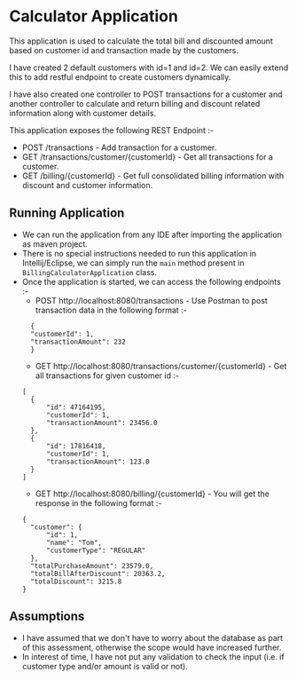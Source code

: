 # Calculator Application

This application is used to calculate the total bill and discounted amount based on
customer id and transaction made by the customers.

I have created 2 default customers with id=1 and id=2. We can easily extend this to
add restful endpoint to create customers dynamically.

I have also created one controller to POST transactions for a customer and another controller to
calculate and return billing and discount related information along with customer details.

This application exposes the following REST Endpoint :-
* POST /transactions - Add transaction for a customer.
* GET /transactions/customer/{customerId} - Get all transactions for a customer.
* GET /billing/{customerId} - Get full consolidated billing information with discount and customer information.

## Running Application
* We can run the application from any IDE after importing the application as maven project.
* There is no special instructions needed to run this application in Intellij/Eclipse, 
we can simply run the `main` method present in `BillingCalculatorApplication` class.
* Once the application is started, we can access the following endpoints :-
  * POST http://localhost:8080/transactions - Use Postman to post transaction data in the following format :-
  ````
    {
    "customerId": 1,
    "transactionAmount": 232
    }
  ````
  * GET http://localhost:8080/transactions/customer/{customerId} - Get all transactions for given customer id :-
  ````
  [
    {
        "id": 47164195,
        "customerId": 1,
        "transactionAmount": 23456.0
    },
    {
        "id": 17816418,
        "customerId": 1,
        "transactionAmount": 123.0
    }
  ]
  ````
  * GET http://localhost:8080/billing/{customerId} - You will get the response in the following format :-
  ````
  {
    "customer": {
        "id": 1,
        "name": "Tom",
        "customerType": "REGULAR"
    },
    "totalPurchaseAmount": 23579.0,
    "totalBillAfterDiscount": 20363.2,
    "totalDiscount": 3215.8
  }
  ````

## Assumptions
* I have assumed that we don't have to worry about the database as part of this assessment, otherwise the scope would have increased further.
* In interest of time, I have not put any validation to check the input (i.e. if customer type and/or amount is valid or not).